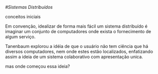 *#Sistemas Distribuídos*

conceitos iniciais

Em convenção, idealizar de forma mais fácil um sistema distribuído é imaginar um conjunto de computadores onde exista o fornecimento de algum serviço.

Tanenbaum explorou a idéia de que o usuário não tem ciência que há diversos computadores, nem
onde estes estão localizados, enfatizando assim a ideia de um sistema colaborativo com apresentação unica.

mas onde começou essa ideia?
